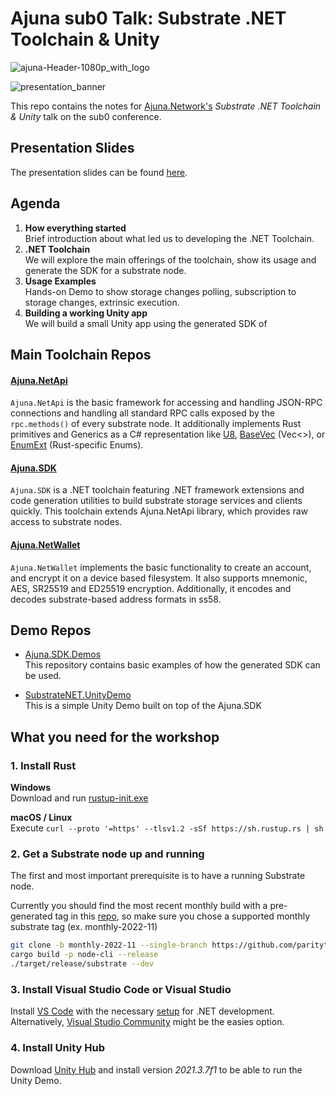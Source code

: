 # Ajuna sub0 Talk: Substrate .NET Toolchain & Unity
![ajuna-Header-1080p_with_logo](https://polkadot.network/content/images/2022/08/image1.jpg)


![presentation_banner](https://github.com/dimitrispaxinos/ajuna-sub0/blob/main/images/Presentation%20Entry%20Screenshot.png?raw=true)

This repo contains the notes for [Ajuna.Network's](https://ajuna.io/) _Substrate .NET Toolchain & Unity_ talk on the sub0 conference.

## Presentation Slides
The presentation slides can be found [here]().

## Agenda

1. **How everything started**   
Brief introduction about what led us to developing the .NET Toolchain.
2. **.NET Toolchain**  
We will explore the main offerings of the toolchain, show its usage and generate the SDK for a substrate node. 
3. **Usage Examples**  
Hands-on Demo to show storage changes polling, subscription to storage changes, extrinsic execution.
4. **Building a working Unity app**  
We will build a small Unity app using the generated SDK of 


## Main Toolchain Repos

#### [Ajuna.NetApi](https://github.com/ajuna-network/Ajuna.NetApi)

`Ajuna.NetApi` is the basic framework for accessing and handling JSON-RPC connections and handling all standard RPC calls exposed by the `rpc.methods()` of every substrate node. It additionally implements Rust primitives and Generics as a C# representation like [U8](https://github.com/ajuna-network/Ajuna.NetApi/blob/master/Ajuna.NetApi/Model/Types/Primitive/U8.cs), [BaseVec](https://github.com/ajuna-network/Ajuna.NetApi/blob/master/Ajuna.NetApi/Model/Types/Base/BaseVec.cs) (Vec<>), or [EnumExt](https://github.com/ajuna-network/Ajuna.NetApi/blob/master/Ajuna.NetApi/Model/Types/Base/BaseEnumExt.cs) (Rust-specific Enums).

#### [Ajuna.SDK](https://github.com/ajuna-network/Ajuna.SDK)
`Ajuna.SDK` is a .NET toolchain featuring .NET framework extensions and code generation utilities to build substrate storage services and clients quickly. This toolchain extends Ajuna.NetApi library, which provides raw access to substrate nodes.

#### [Ajuna.NetWallet](https://github.com/ajuna-network/Ajuna.NetWallet)

`Ajuna.NetWallet` implements the basic functionality to create an account, and encrypt it on a device based filesystem. It also supports mnemonic, AES, SR25519 and ED25519 encryption. Additionally, it encodes and decodes substrate-based address formats in ss58.

## Demo Repos
- [Ajuna.SDK.Demos](https://github.com/ajuna-network/Ajuna.SDK.Demos)  
This repository contains basic examples of how the generated SDK can be used.

- [SubstrateNET.UnityDemo](https://github.com/ajuna-network/SubstrateNET.UnityDemo)  
This is a simple Unity Demo built on top of the Ajuna.SDK


## What you need for the workshop

### 1. Install Rust 

**Windows**  
Download and run [rustup-init.exe](https://static.rust-lang.org/rustup/dist/i686-pc-windows-gnu/rustup-init.exe)

 **macOS / Linux**  
 Execute `curl --proto '=https' --tlsv1.2 -sSf https://sh.rustup.rs | sh
`

### 2. Get a Substrate node up and running
The first and most important prerequisite is to have a running Substrate node.

Currently you should find the most recent monthly build with a pre-generated tag in this [repo](https://github.com/paritytech/substrate), so make sure you chose a supported monthly substrate tag (ex. monthly-2022-11)


```bash
git clone -b monthly-2022-11 --single-branch https://github.com/paritytech/substrate.git
cargo build -p node-cli --release
./target/release/substrate --dev
```

### 3. Install Visual Studio Code or Visual Studio
Install [VS Code](https://code.visualstudio.com/Download) with the necessary [setup](https://code.visualstudio.com/docs/languages/dotnet) for .NET development. Alternatively, [Visual Studio Community](https://visualstudio.microsoft.com/vs/community/) might be the easies option.

### 4. Install Unity Hub
Download [Unity Hub](https://unity.com/download) and install version _2021.3.7f1_ to be able to run the Unity Demo.  


